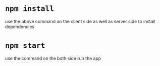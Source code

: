# `npm install`
use the above command on the client side as well as server side to install dependencies

# `npm start`
use the command on the both side run the app